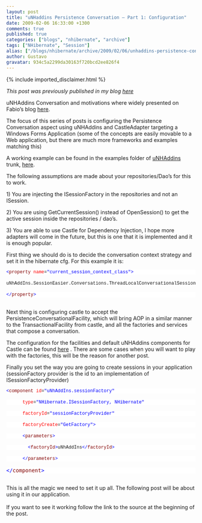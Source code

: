 ```yaml
---
layout: post
title: "uNHaddins Persistence Conversation – Part 1: Configuration"
date: 2009-02-06 16:33:00 +1300
comments: true
published: true
categories: ["blogs", "nhibernate", "archive"]
tags: ["NHibernate", "Session"]
alias: ["/blogs/nhibernate/archive/2009/02/06/unhaddins-persistence-conversation-part-1-configuration.aspx"]
author: Gustavo
gravatar: 934c5a2299da30163f720bcd2ee826f4
---
```

{% include imported_disclaimer.html %}
<p><i>This post was previously published in my blog <a target="_blank" title="uNHaddins Persistence Conversation &ndash; Part 1: Configuration" href="http://gustavoringel.blogspot.com/">here </a></i></p>
<p>uNHAddins Conversation and motivations where widely presented on Fabio&rsquo;s blog <a href="http://fabiomaulo.blogspot.com/2009/01/aspect-conversation-per.html" target="_blank">here</a>.</p>
<p>The focus of this series of posts is configuring the Persistence Conversation aspect using uNHAddins and CastleAdapter targeting a Windows Forms Application (some of the concepts are easily movable to a Web application, but there are much more frameworks and examples matching this)</p>
<p>A working example can be found in the examples folder of <a href="http://groups.google.com/group/unhaddins" target="_blank">uNHAddins</a> trunk, <a href="http://unhaddins.googlecode.com/svn/trunk/Examples/uNHAddins.Examples.SessionManagement/" target="_blank">here</a>.</p>
<p>The following assumptions are made about your repositories/Dao&rsquo;s for this to work. </p>
<p>1) You are injecting the ISessionFactory in the repositories and not an ISession. </p>
<p>2) You are using GetCurrentSession() instead of OpenSession() to get the active session inside the repositories / dao&rsquo;s.</p>
<p>3) You are able to use Castle for Dependency Injection, I hope more adapters will come in the future, but this is one that it is implemented and it is enough popular.</p>
<p>First thing we should do is to decide the conversation context strategy and set it in the hibernate cfg. For this example it is:</p>
<pre><pre style="margin: 0em; font-size: 12px; width: 100%; font-family: consolas,'Courier New',courier,monospace; background-color: #ffffff;"><span style="color: #0000ff;">&lt;</span><span style="color: #800000;">property</span> <span style="color: #ff0000;">name</span>=<span style="color: #0000ff;">"current_session_context_class"</span><span style="color: #0000ff;">&gt;</span> </pre>
<pre style="margin: 0em; font-size: 12px; width: 100%; font-family: consolas,'Courier New',courier,monospace; background-color: #ffffff;">uNhAddIns.SessionEasier.Conversations.ThreadLocalConversationalSessionContext, uNhAddIns </pre>
<pre style="margin: 0em; font-size: 12px; width: 100%; font-family: consolas,'Courier New',courier,monospace; background-color: #ffffff;"><span style="color: #0000ff;">&lt;/</span><span style="color: #800000;">property</span><span style="color: #0000ff;">&gt;</span></pre>
</pre>
<p>Next thing is configuring castle to accept the PersistenceConversationalFacility, which will bring AOP in a similar manner to the TransactionalFacility from castle, and all the factories and services that compose a conversation.</p>
<p>The configuration for the facilities and default uNHAddins components for Castle can be found <a href="http://unhaddins.googlecode.com/svn/trunk/Examples/uNHAddins.Examples.SessionManagement/SessionManagement.Infrastructure/uNhAddIns-PersistenceConversation-nh-default.config" target="_blank">here</a> . There are some cases when you will want to play with the factories, this will be the reason for another post.</p>
<p>
Finally you set the way you are going to create sessions in your application (sessionFactory provider is the id to an implementation of ISessionFactoryProvider)</p>
<pre><pre style="margin: 0em; font-size: 12px; width: 100%; font-family: consolas,'Courier New',courier,monospace; background-color: #ffffff;"><span style="color: #0000ff;">&lt;</span><span style="color: #800000;">component</span> <span style="color: #ff0000;">id</span>=<span style="color: #0000ff;">"uNhAddIns.sessionFactory"</span></pre>
<pre style="margin: 0em; font-size: 12px; width: 100%; font-family: consolas,'Courier New',courier,monospace; background-color: #ffffff;">      <span style="color: #ff0000;">type</span>=<span style="color: #0000ff;">"NHibernate.ISessionFactory, NHibernate"</span></pre>
<pre style="margin: 0em; font-size: 12px; width: 100%; font-family: consolas,'Courier New',courier,monospace; background-color: #ffffff;">      <span style="color: #ff0000;">factoryId</span>=<span style="color: #0000ff;">"sessionFactoryProvider"</span></pre>
<pre style="margin: 0em; font-size: 12px; width: 100%; font-family: consolas,'Courier New',courier,monospace; background-color: #ffffff;">      <span style="color: #ff0000;">factoryCreate</span>=<span style="color: #0000ff;">"GetFactory"</span><span style="color: #0000ff;">&gt;</span><br /></pre>
<pre style="margin: 0em; font-size: 12px; width: 100%; font-family: consolas,'Courier New',courier,monospace; background-color: #ffffff;">      <span style="color: #0000ff;">&lt;</span><span style="color: #800000;">parameters</span><span style="color: #0000ff;">&gt;</span></pre>
<pre style="margin: 0em; font-size: 12px; width: 100%; font-family: consolas,'Courier New',courier,monospace; background-color: #ffffff;">        <span style="color: #0000ff;">&lt;</span><span style="color: #800000;">factoryId</span><span style="color: #0000ff;">&gt;</span>uNhAddIns<span style="color: #0000ff;">&lt;/</span><span style="color: #800000;">factoryId</span><span style="color: #0000ff;">&gt;</span></pre>
<pre style="margin: 0em; font-size: 12px; width: 100%; font-family: consolas,'Courier New',courier,monospace; background-color: #ffffff;">      <span style="color: #0000ff;">&lt;/</span><span style="color: #800000;">parameters</span><span style="color: #0000ff;">&gt;</span></pre>
<pre style="margin: 0em; width: 100%; background-color: #ffffff;" size="12px" face="consolas,'Courier New',courier,monospace"><span style="color: #0000ff;">&lt;/</span><span style="color: #800000;">component</span><span style="color: #0000ff;">&gt;</span></pre>
</pre>
<p>
This is all the magic we need to set it up all. The following post will be about using it in our application. 
<br />
<br />If you want to see it working follow the link to the source at the beginning of the post.</p>
